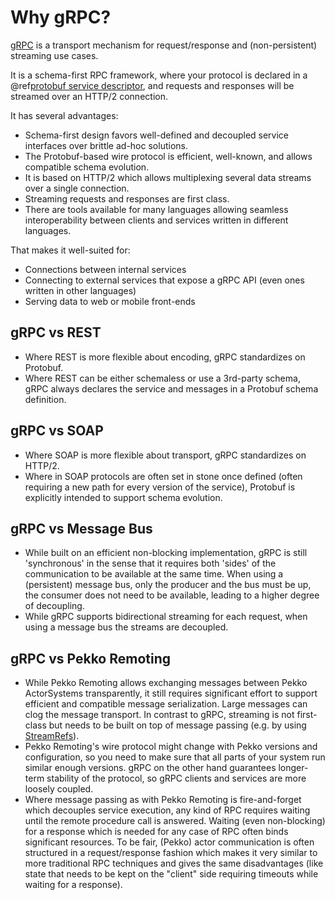 # Why gRPC?

[gRPC](https://grpc.io) is a transport mechanism for request/response
and (non-persistent) streaming use cases.

It is a schema-first RPC framework, where your protocol is declared in a
@ref[protobuf service descriptor](proto.md), and requests and responses will be streamed over an HTTP/2
connection.

It has several advantages:

 * Schema-first design favors well-defined and decoupled service interfaces over brittle ad-hoc solutions.
 * The Protobuf-based wire protocol is efficient, well-known, and allows compatible schema evolution.
 * It is based on HTTP/2 which allows multiplexing several data streams over a single connection.
 * Streaming requests and responses are first class.
 * There are tools available for many languages allowing seamless interoperability between clients and services written
   in different languages.

That makes it well-suited for:

 * Connections between internal services
 * Connecting to external services that expose a gRPC API (even ones written in other languages)
 * Serving data to web or mobile front-ends

## gRPC vs REST

* Where REST is more flexible about encoding, gRPC standardizes on Protobuf.
* Where REST can be either schemaless or use a 3rd-party schema, gRPC always declares the service and messages in a Protobuf schema definition.

## gRPC vs SOAP

* Where SOAP is more flexible about transport, gRPC standardizes on HTTP/2.
* Where in SOAP protocols are often set in stone once defined (often requiring a new path for every version of the service), Protobuf is explicitly intended to support schema evolution.

## gRPC vs Message Bus

* While built on an efficient non-blocking implementation, gRPC is still 'synchronous' in the sense that it requires both 'sides' of the communication to be available at the same time. When using a (persistent) message bus, only the producer and the bus must be up, the consumer does not need to be available, leading to a higher degree of decoupling.
* While gRPC supports bidirectional streaming for each request, when using a message bus the streams are decoupled.

## gRPC vs Pekko Remoting

* While Pekko Remoting allows exchanging messages between Pekko ActorSystems transparently, it still requires significant effort to support efficient and compatible message serialization.
  Large messages can clog the message transport. In contrast to gRPC, streaming is not first-class but needs to be built on top of message passing (e.g. by using [StreamRefs](https://doc.akka.io/docs/akka/current/stream/stream-refs.html)).
* Pekko Remoting's wire protocol might change with Pekko versions and configuration, so you need to make sure that all parts of your system run similar enough versions. gRPC on the other
  hand guarantees longer-term stability of the protocol, so gRPC clients and services are more loosely coupled.
* Where message passing as with Pekko Remoting is fire-and-forget which decouples service execution, any kind of RPC requires waiting until the remote procedure call is answered.
  Waiting (even non-blocking) for a response which is needed for any case of RPC often binds significant resources. To be fair, (Pekko) actor communication is often structured in a
  request/response fashion which makes it very similar to more traditional RPC techniques and gives the same disadvantages
  (like state that needs to be kept on the "client" side requiring timeouts while waiting for a response).
